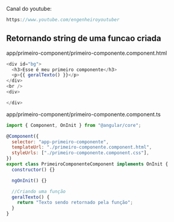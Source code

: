 Canal do youtube:

```js
https://www.youtube.com/engenheiroyoutuber
```

## Retornando string de uma funcao criada

app/primeiro-component/primeiro-componente.component.html

```js
<div id="bg">
  <h3>Esse é meu primeiro componente</h3>
  <p>{{ geralTexto() }}</p>
</div>
<br />
<div>

</div>
```

app/primeiro-component/primeiro-componente.component.ts

```js
import { Component, OnInit } from "@angular/core";

@Component({
  selector: "app-primeiro-componente",
  templateUrl: "./primeiro-componente.component.html",
  styleUrls: ["./primeiro-componente.component.css"],
})
export class PrimeiroComponenteComponent implements OnInit {
  constructor() {}

  ngOnInit() {}

  //Criando uma função
  geralTexto() {
    return "Texto sendo retornado pela função";
  }
}
```
